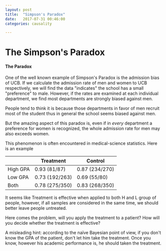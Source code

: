 ```yaml
---
layout: post
title:  "Simpson's Paradox"
date:   2017-07-31 00:46:00
categories: causality

---
```

# The Simpson's Paradox

#### The Paradox

One of the well known example of Simpson's Paradox is the admission bias of UCB. If we calculate the admission rate of men and women to UCB respectively, we will find the data "indicates" the school has a small "preference" to male. However, if the rates are examined at each individual department, we find most departments are strongly biased against men.

People tend to think it is because those departments in favor of men recruit most of the student thus in general the school seems biased against men.

But the amazing aspect of this paradox is, even if in *every* department a preference for women is recognized, the whole admission rate for men may also exceeds women.

This phenomenon is often encountered in medical-science statistics. Here is an example

|          | Treatment      | Control        |
|----------|----------------|----------------|
| High GPA | 0.93 (81/87)   | 0.87 (234/270) |
| Low GPA  | 0.73 (192/263) | 0.69 (55/80)   |
| Both     | 0.78 (275/350) | 0.83 (268/350) |

It seems like Treatment is effective when applied to both H and L group of people, however, if all samples are considered in the same time, we should better leave people untreated.

Here comes the problem, will you apply the treatment to a patient? How will you decide whether the treatment is effective?

A misleading hint: according to the naïve Bayesian point of view, if you don't know the GPA of the patient, don't let him take the treatment. Once you know, however his academic performance is, he should taken the treatment.